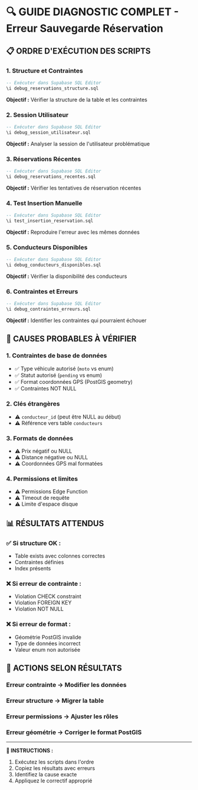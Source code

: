 # 🔍 **GUIDE DIAGNOSTIC COMPLET - Erreur Sauvegarde Réservation**

## 📋 **ORDRE D'EXÉCUTION DES SCRIPTS**

### **1. Structure et Contraintes**
```sql
-- Exécuter dans Supabase SQL Editor
\i debug_reservations_structure.sql
```
**Objectif :** Vérifier la structure de la table et les contraintes

### **2. Session Utilisateur**  
```sql
-- Exécuter dans Supabase SQL Editor
\i debug_session_utilisateur.sql
```
**Objectif :** Analyser la session de l'utilisateur problématique

### **3. Réservations Récentes**
```sql
-- Exécuter dans Supabase SQL Editor  
\i debug_reservations_recentes.sql
```
**Objectif :** Vérifier les tentatives de réservation récentes

### **4. Test Insertion Manuelle**
```sql
-- Exécuter dans Supabase SQL Editor
\i test_insertion_reservation.sql
```
**Objectif :** Reproduire l'erreur avec les mêmes données

### **5. Conducteurs Disponibles**
```sql
-- Exécuter dans Supabase SQL Editor
\i debug_conducteurs_disponibles.sql  
```
**Objectif :** Vérifier la disponibilité des conducteurs

### **6. Contraintes et Erreurs**
```sql
-- Exécuter dans Supabase SQL Editor
\i debug_contraintes_erreurs.sql
```
**Objectif :** Identifier les contraintes qui pourraient échouer

## 🎯 **CAUSES PROBABLES À VÉRIFIER**

### **1. Contraintes de base de données**
- ✅ Type véhicule autorisé (`moto` vs enum)
- ✅ Statut autorisé (`pending` vs enum)  
- ✅ Format coordonnées GPS (PostGIS geometry)
- ✅ Contraintes NOT NULL

### **2. Clés étrangères**
- ⚠️ `conducteur_id` (peut être NULL au début)
- ⚠️ Référence vers table `conducteurs`

### **3. Formats de données**
- ⚠️ Prix négatif ou NULL
- ⚠️ Distance négative ou NULL
- ⚠️ Coordonnées GPS mal formatées

### **4. Permissions et limites** 
- ⚠️ Permissions Edge Function
- ⚠️ Timeout de requête
- ⚠️ Limite d'espace disque

## 📊 **RÉSULTATS ATTENDUS**

### **✅ Si structure OK :**
- Table exists avec colonnes correctes
- Contraintes définies
- Index présents

### **❌ Si erreur de contrainte :**
- Violation CHECK constraint  
- Violation FOREIGN KEY
- Violation NOT NULL

### **❌ Si erreur de format :**
- Géométrie PostGIS invalide
- Type de données incorrect
- Valeur enum non autorisée

## 🚨 **ACTIONS SELON RÉSULTATS**

### **Erreur contrainte → Modifier les données**
### **Erreur structure → Migrer la table**  
### **Erreur permissions → Ajuster les rôles**
### **Erreur géométrie → Corriger le format PostGIS**

---

**📝 INSTRUCTIONS :**
1. Exécutez les scripts dans l'ordre
2. Copiez les résultats avec erreurs
3. Identifiez la cause exacte
4. Appliquez le correctif approprié